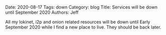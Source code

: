Date: 2020-08-17
Tags: down
Category: blog
Title: Services will be down until September 2020
Authors: Jeff

All my lokinet, i2p and onion related resources will be down until Early September 2020 while I find a new place to live.
They should be back later.
